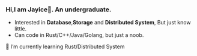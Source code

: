 ### Hi,I am Jayice👋. An undergraduate.
- Interested in **Database**,**Storage** and **Distributed System**, But just know little.
- Can code in Rust/C++/Java/Golang, but just a noob.

🌱 I’m currently learning Rust/Distributed System

<!--
**JayiceZ/JayiceZ** is a ✨ _special_ ✨ repository because its `README.md` (this file) appears on your GitHub profile.

Here are some ideas to get you started:

- 🔭 I’m currently working on ...
- c ...
- 👯 I’m looking to collaborate on ...
- 🤔 I’m looking for help with ...
- 💬 Ask me about ...
- 📫 How to reach me: ...
- 😄 Pronouns: ...
- ⚡ Fun fact: ...
-->
